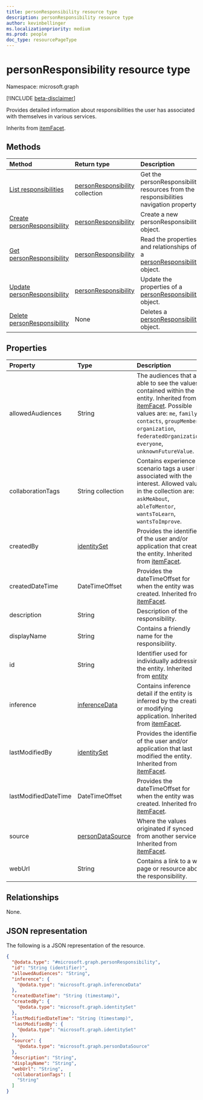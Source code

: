 ```yaml
---
title: personResponsibility resource type
description: personResponsibility resource type
author: kevinbellinger
ms.localizationpriority: medium
ms.prod: people
doc_type: resourcePageType
---
```


# personResponsibility resource type

Namespace: microsoft.graph

[!INCLUDE [beta-disclaimer](../../includes/beta-disclaimer.md)]

Provides detailed information about responsibilities the user has associated with themselves in various services.

Inherits from [itemFacet](../resources/itemfacet.md).

## Methods

| Method                                                                 | Return type                                                             | Description                                                                                                     |
| :--------------------------------------------------------------------- | :---------------------------------------------------------------------- | :-------------------------------------------------------------------------------------------------------------- |
| [List responsibilities](../api/profile-list-responsibilities.md)       | [personResponsibility](../resources/personresponsibility.md) collection | Get the personResponsibility resources from the responsibilities navigation property.                           |
| [Create personResponsibility](../api/profile-post-responsibilities.md) | [personResponsibility](../resources/personresponsibility.md)            | Create a new personResponsibility object.                                                                       |
| [Get personResponsibility](../api/personresponsibility-get.md)         | [personResponsibility](../resources/personresponsibility.md)            | Read the properties and relationships of a [personResponsibility](../resources/personresponsibility.md) object. |
| [Update personResponsibility](../api/personresponsibility-update.md)   | [personResponsibility](../resources/personresponsibility.md)            | Update the properties of a [personResponsibility](../resources/personresponsibility.md) object.                 |
| [Delete personResponsibility](../api/personresponsibility-delete.md)   | None                                                                    | Deletes a [personResponsibility](../resources/personresponsibility.md) object.                                  |

## Properties

| Property             | Type                                                 | Description                                                                                                                                                                                                                                                                    |
| :------------------- | :--------------------------------------------------- | :----------------------------------------------------------------------------------------------------------------------------------------------------------------------------------------------------------------------------------------------------------------------------- |
| allowedAudiences     | String                                               | The audiences that are able to see the values contained within the entity. Inherited from [itemFacet](../resources/itemfacet.md). Possible values are: `me`, `family`, `contacts`, `groupMembers`, `organization`, `federatedOrganizations`, `everyone`, `unknownFutureValue`. |
| collaborationTags    | String collection                                    | Contains experience scenario tags a user has associated with the interest. Allowed values in the collection are: `askMeAbout`, `ableToMentor`, `wantsToLearn`, `wantsToImprove`.                                                                                               |
| createdBy            | [identitySet](../resources/identityset.md)           | Provides the identifier of the user and/or application that created the entity. Inherited from [itemFacet](../resources/itemfacet.md).                                                                                                                                         |
| createdDateTime      | DateTimeOffset                                       | Provides the dateTimeOffset for when the entity was created. Inherited from [itemFacet](../resources/itemfacet.md).                                                                                                                                                            |
| description          | String                                               | Description of the responsibility.                                                                                                                                                                                                                                             |
| displayName          | String                                               | Contains a friendly name for the responsibility.                                                                                                                                                                                                                               |
| id                   | String                                               | Identifier used for individually addressing the entity. Inherited from [entity](../resources/entity.md)                                                                                                                                                                        |
| inference            | [inferenceData](../resources/inferencedata.md)       | Contains inference detail if the entity is inferred by the creating or modifying application. Inherited from [itemFacet](../resources/itemfacet.md).                                                                                                                           |
| lastModifiedBy       | [identitySet](../resources/identityset.md)           | Provides the identifier of the user and/or application that last modified the entity. Inherited from [itemFacet](../resources/itemfacet.md).                                                                                                                                   |
| lastModifiedDateTime | DateTimeOffset                                       | Provides the dateTimeOffset for when the entity was created. Inherited from [itemFacet](../resources/itemfacet.md).                                                                                                                                                            |
| source               | [personDataSource](../resources/persondatasource.md) | Where the values originated if synced from another service. Inherited from [itemFacet](../resources/itemfacet.md).                                                                                                                                                             |
| webUrl               | String                                               | Contains a link to a web page or resource about the responsibility.                                                                                                                                                                                                            |

## Relationships

None.

## JSON representation

The following is a JSON representation of the resource.

<!-- {
  "blockType": "resource",
  "keyProperty": "id",
  "@odata.type": "microsoft.graph.personResponsibility",
  "baseType": "microsoft.graph.itemFacet",
  "openType": false
}
-->

```json
{
  "@odata.type": "#microsoft.graph.personResponsibility",
  "id": "String (identifier)",
  "allowedAudiences": "String",
  "inference": {
    "@odata.type": "microsoft.graph.inferenceData"
  },
  "createdDateTime": "String (timestamp)",
  "createdBy": {
    "@odata.type": "microsoft.graph.identitySet"
  },
  "lastModifiedDateTime": "String (timestamp)",
  "lastModifiedBy": {
    "@odata.type": "microsoft.graph.identitySet"
  },
  "source": {
    "@odata.type": "microsoft.graph.personDataSource"
  },
  "description": "String",
  "displayName": "String",
  "webUrl": "String",
  "collaborationTags": [
    "String"
  ]
}
```
